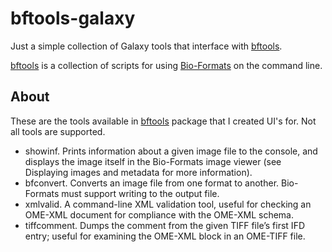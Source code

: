# bftools-galaxy

Just a simple collection of Galaxy tools that interface with [bftools](http://www.openmicroscopy.org/site/support/bio-formats5.4/users/comlinetools/).

[bftools](http://www.openmicroscopy.org/site/support/bio-formats5.4/users/comlinetools/) is a collection of scripts for using [Bio-Formats](http://www.openmicroscopy.org/site/products/bio-formats) on the command line.

## About

These are the tools available in [bftools](http://www.openmicroscopy.org/site/support/bio-formats5.4/users/comlinetools/) package that I created UI's for. Not all tools are supported.

* showinf. Prints information about a given image file to the console, and displays the image itself in the Bio-Formats image viewer (see Displaying images and metadata for more information).
* bfconvert. Converts an image file from one format to another. Bio-Formats must support writing to the output file.
* xmlvalid. A command-line XML validation tool, useful for checking an OME-XML document for compliance with the OME-XML schema.
* tiffcomment. Dumps the comment from the given TIFF file’s first IFD entry; useful for examining the OME-XML block in an OME-TIFF file.